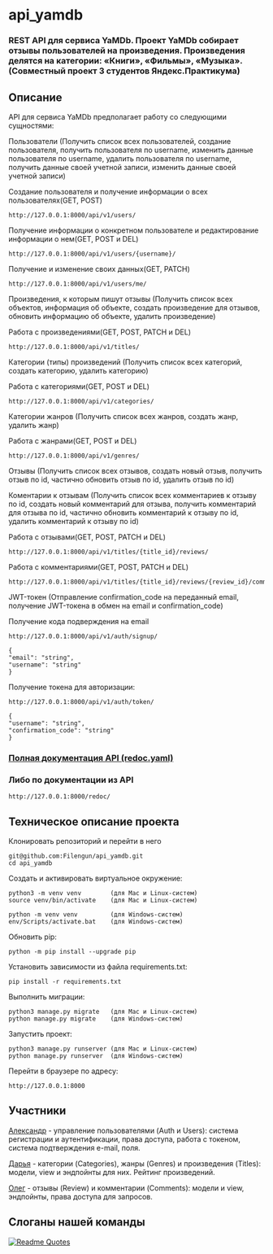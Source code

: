 # api_yamdb
### REST API для сервиса YaMDb. Проект YaMDb собирает отзывы пользователей на произведения. Произведения делятся на категории: «Книги», «Фильмы», «Музыка». (Совместный проект 3 студентов Яндекс.Практикума)


## Описание

API для сервиса YaMDb предполагает работу со следующими сущностями:

Пользователи (Получить список всех пользователей, создание пользователя, получить пользователя по username, изменить данные пользователя по username, удалить пользователя по username, получить данные своей учетной записи, изменить данные своей учетной записи)

Создание пользователя и получение информации о всех пользователях(GET, POST)

```
http://127.0.0.1:8000/api/v1/users/
```

Получение информации о конкретном пользователе и редактирование информации о нем(GET, POST и DEL)

```
http://127.0.0.1:8000/api/v1/users/{username}/ 
```

Получение и изменение своих данных(GET, PATCH)

```
http://127.0.0.1:8000/api/v1/users/me/
```

Произведения, к которым пишут отзывы (Получить список всех объектов, информация об объекте, создать произведение для отзывов, обновить информацию об объекте, удалить произведение)

Работа с произведениями(GET, POST, PATCH и DEL)

```
http://127.0.0.1:8000/api/v1/titles/
```

Категории (типы) произведений (Получить список всех категорий, создать категорию, удалить категорию)

Работа с категориями(GET, POST и DEL)

```
http://127.0.0.1:8000/api/v1/categories/
```


Категории жанров (Получить список всех жанров, создать жанр, удалить жанр)

Работа с жанрами(GET, POST и DEL)

```
http://127.0.0.1:8000/api/v1/genres/
```

Отзывы (Получить список всех отзывов, создать новый отзыв, получить отзыв по id, частично обновить отзыв по id, удалить отзыв по id)

Коментарии к отзывам (Получить список всех комментариев к отзыву по id, создать новый комментарий для отзыва, получить комментарий для отзыва по id, частично обновить комментарий к отзыву по id, удалить комментарий к отзыву по id)

Работа с отзывами(GET, POST, PATCH и DEL)

```
http://127.0.0.1:8000/api/v1/titles/{title_id}/reviews/
```

Работа с комментариями(GET, POST, PATCH и DEL)

```
http://127.0.0.1:8000/api/v1/titles/{title_id}/reviews/{review_id}/comments/
```

JWT-токен (Отправление confirmation_code на переданный email, получение JWT-токена в обмен на email и confirmation_code)

Получение кода подверждения на email

```
http://127.0.0.1:8000/api/v1/auth/signup/ 
```


```
{
"email": "string",
"username": "string"
}
```

Получение токена для авторизации:

```
http://127.0.0.1:8000/api/v1/auth/token/
```

```
{
"username": "string",
"confirmation_code": "string"
}
```

### [Полная документация API (redoc.yaml)](https://github.com/Filengun/api_yamdb/blob/master/api_yamdb/static/redoc.yaml)
### Либо по документации из API

```
http://127.0.0.1:8000/redoc/
```

## Техническое описание проекта

Клонировать репозиторий и перейти в него

```
git@github.com:Filengun/api_yamdb.git
cd api_yamdb
```

Cоздать и активировать виртуальное окружение:

```
python3 -m venv venv        (для Mac и Linux-систем)
source venv/bin/activate    (для Mac и Linux-систем)
```

```
python -m venv venv         (для Windows-систем)
env/Scripts/activate.bat    (для Windows-систем)
```

Обновить pip:

```
python -m pip install --upgrade pip
```

Установить зависимости из файла requirements.txt:

```
pip install -r requirements.txt
```

Выполнить миграции:

```
python3 manage.py migrate   (для Mac и Linux-систем)
python manage.py migrate    (для Windows-систем)
```

Запустить проект:

```
python3 manage.py runserver (для Mac и Linux-систем)
python manage.py runserver  (для Windows-систем)
```

Перейти в браузере по адресу:

```
http://127.0.0.1:8000
```

## Участники

[Александр](https://github.com/art-bagel) - управление пользователями (Auth и Users): система регистрации и аутентификации, права доступа, работа с токеном, система подтверждения e-mail, поля.

[Дарья](https://github.com/dmeyker) - категории (Categories), жанры (Genres) и произведения (Titles): модели, view и эндпойнты для них. Рейтинг произведений.

[Олег](https://github.com/Filengun/) - отзывы (Review) и комментарии (Comments): модели и view, эндпойнты, права доступа для запросов.

## Слоганы нашей команды
[![Readme Quotes](https://quotes-github-readme.vercel.app/api?type=horizontal&theme=dark)](https://github.com/piyushsuthar/github-readme-quotes)

